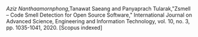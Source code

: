 <i>Aziz Nanthaamornphong</i>,Tanawat Saeang and Panyaprach Tularak,"Zsmell – Code Smell Detection for Open Source Software," International Journal on Advanced Science, Engineering and Information Technology, vol. 10, no. 3, pp. 1035-1041, 2020. [Scopus indexed]
